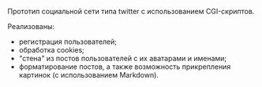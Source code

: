 Прототип социальной сети типа twitter с использованием CGI-скриптов.

Реализованы:
- регистрация пользователей;
- обработка cookies;
- "стена" из постов пользователей с их аватарами и именами;
- форматирование постов, а также возможность прикрепления картинок (с использованием Markdown).
